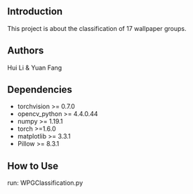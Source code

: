 ## Introduction

This project is about the classification of 17 wallpaper groups.

## Authors

Hui Li & Yuan Fang

## Dependencies

- torchvision >= 0.7.0
- opencv_python >= 4.4.0.44
- numpy >= 1.19.1
- torch >=1.6.0
- matplotlib >= 3.3.1
- Pillow >= 8.3.1

## How to Use

run:
	WPGClassification.py


